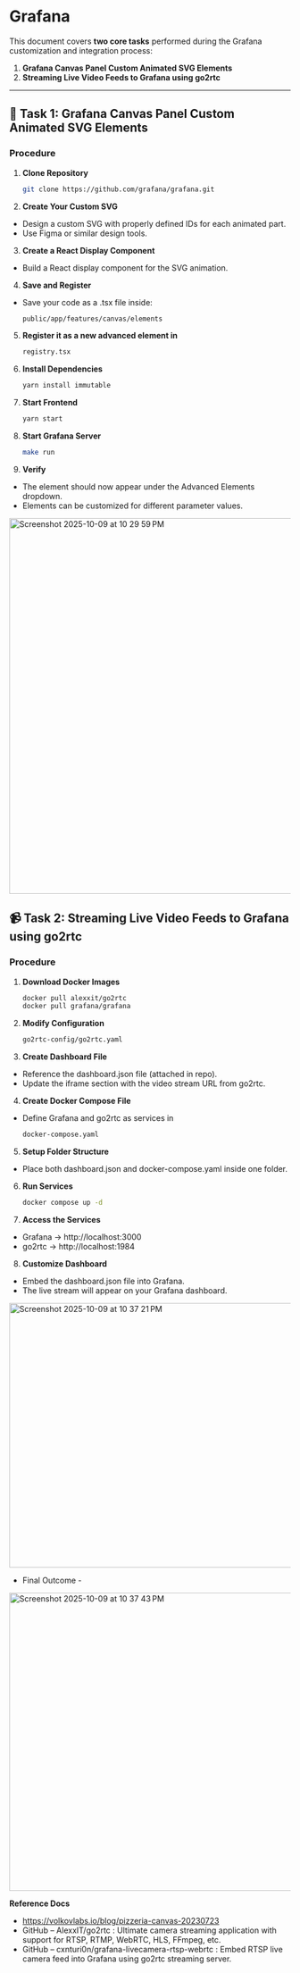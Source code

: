 #  Grafana 

This document covers **two core tasks** performed during the Grafana customization and integration process:

1. **Grafana Canvas Panel Custom Animated SVG Elements**  
2. **Streaming Live Video Feeds to Grafana using go2rtc**  

---

## 🧩 Task 1: Grafana Canvas Panel Custom Animated SVG Elements

### **Procedure**

1. **Clone Repository**
   ```bash
   git clone https://github.com/grafana/grafana.git

2. **Create Your Custom SVG** 
  - Design a custom SVG with properly defined IDs for each animated part.
  - Use Figma or similar design tools.

3. **Create a React Display Component**
  - Build a React display component for the SVG animation.

4. **Save and Register**
  - Save your code as a .tsx file inside:
    ```bash
    public/app/features/canvas/elements

5. **Register it as a new advanced element in**
   ```bash 
   registry.tsx

6. **Install Dependencies**
   ```bash 
   yarn install immutable

7. **Start Frontend**
   ```bash
   yarn start

8. **Start Grafana Server**
   ```bash
   make run
   
9. **Verify**
  - The element should now appear under the Advanced Elements dropdown.
  - Elements can be customized for different parameter values.


<img width="1244" height="673" alt="Screenshot 2025-10-09 at 10 29 59 PM" src="https://github.com/user-attachments/assets/93aa62a5-7791-4769-87ae-c8de8caea297" />

## 📹 Task 2: Streaming Live Video Feeds to Grafana using go2rtc

### **Procedure**

1. **Download Docker Images**
   ```bash
   docker pull alexxit/go2rtc
   docker pull grafana/grafana

2. **Modify Configuration**
   ```bash
   go2rtc-config/go2rtc.yaml

3. **Create Dashboard File**
  - Reference the dashboard.json file (attached in repo).
  - Update the iframe section with the video stream URL from go2rtc.

4. **Create Docker Compose File**
  - Define Grafana and go2rtc as services in
    ```bash 
    docker-compose.yaml

5. **Setup Folder Structure**
  - Place both dashboard.json and docker-compose.yaml inside one folder.

6. **Run Services**
    ```bash
    docker compose up -d

7. **Access the Services**
  - Grafana → http://localhost:3000
  - go2rtc → http://localhost:1984

8. **Customize Dashboard**
  - Embed the dashboard.json file into Grafana.
  - The live stream will appear on your Grafana dashboard.


<img width="952" height="474" alt="Screenshot 2025-10-09 at 10 37 21 PM" src="https://github.com/user-attachments/assets/9d8e47e1-d102-46a3-bf96-3db1e0a2fd8a" />

  - Final Outcome - 

<img width="707" height="534" alt="Screenshot 2025-10-09 at 10 37 43 PM" src="https://github.com/user-attachments/assets/42937c76-d55f-45d1-96f4-6153b829539d" />

**Reference Docs**
  - https://volkovlabs.io/blog/pizzeria-canvas-20230723
  - GitHub – AlexxIT/go2rtc : Ultimate camera streaming application with support for RTSP, RTMP, WebRTC, HLS, FFmpeg, etc.
  - GitHub – cxnturi0n/grafana-livecamera-rtsp-webrtc : Embed RTSP live camera feed into Grafana using go2rtc streaming server.

